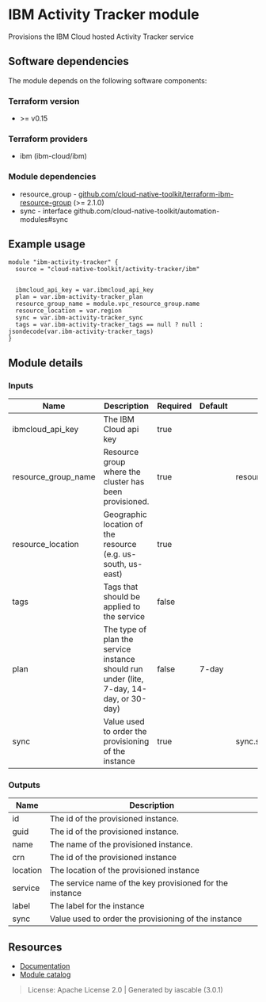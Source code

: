 # IBM Activity Tracker module

Provisions the IBM Cloud hosted Activity Tracker service


## Software dependencies

The module depends on the following software components:

### Terraform version

- \>= v0.15

### Terraform providers


- ibm (ibm-cloud/ibm)

### Module dependencies


- resource_group - [github.com/cloud-native-toolkit/terraform-ibm-resource-group](https://github.com/cloud-native-toolkit/terraform-ibm-resource-group) (>= 2.1.0)
- sync - interface github.com/cloud-native-toolkit/automation-modules#sync

## Example usage

```hcl
module "ibm-activity-tracker" {
  source = "cloud-native-toolkit/activity-tracker/ibm"


  ibmcloud_api_key = var.ibmcloud_api_key
  plan = var.ibm-activity-tracker_plan
  resource_group_name = module.vpc_resource_group.name
  resource_location = var.region
  sync = var.ibm-activity-tracker_sync
  tags = var.ibm-activity-tracker_tags == null ? null : jsondecode(var.ibm-activity-tracker_tags)
}

```

## Module details

### Inputs

| Name | Description | Required | Default | Source |
|------|-------------|---------|----------|--------|
| ibmcloud_api_key | The IBM Cloud api key | true |  |  |
| resource_group_name | Resource group where the cluster has been provisioned. | true |  | resource_group.name |
| resource_location | Geographic location of the resource (e.g. us-south, us-east) | true |  |  |
| tags | Tags that should be applied to the service | false |  |  |
| plan | The type of plan the service instance should run under (lite, 7-day, 14-day, or 30-day) | false | 7-day |  |
| sync | Value used to order the provisioning of the instance | true |  | sync.sync |

### Outputs

| Name | Description |
|------|-------------|
| id | The id of the provisioned instance. |
| guid | The id of the provisioned instance. |
| name | The name of the provisioned instance. |
| crn | The id of the provisioned instance |
| location | The location of the provisioned instance |
| service | The service name of the key provisioned for the instance |
| label | The label for the instance |
| sync | Value used to order the provisioning of the instance |

## Resources

- [Documentation](https://operate.cloudnativetoolkit.dev)
- [Module catalog](https://modules.cloudnativetoolkit.dev)

> License: Apache License 2.0 | Generated by iascable (3.0.1)
